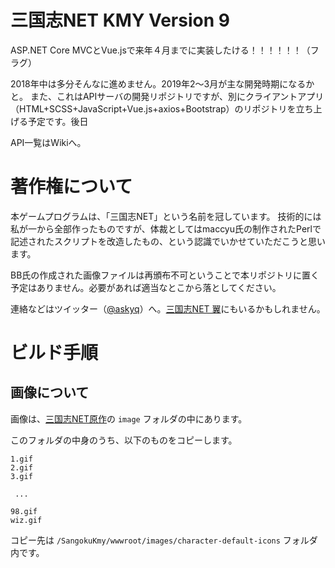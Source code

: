 # 三国志NET KMY Version 9

ASP.NET Core MVCとVue.jsで来年４月までに実装したける！！！！！！（フラグ）

2018年中は多分そんなに進めません。2019年2～3月が主な開発時期になるかと。
また、これはAPIサーバの開発リポジトリですが、別にクライアントアプリ（HTML+SCSS+JavaScript+Vue.js+axios+Bootstrap）のリポジトリを立ち上げる予定です。後日

API一覧はWikiへ。

# 著作権について

本ゲームプログラムは、「三国志NET」という名前を冠しています。
技術的には私が一から全部作ったものですが、体裁としてはmaccyu氏の制作されたPerlで記述されたスクリプトを改造したもの、という認識でいかせていただこうと思います。

BB氏の作成された画像ファイルは再頒布不可ということで本リポジトリに置く予定はありません。必要があれば適当なとこから落としてください。

連絡などはツイッター（[@askyq](https://twitter.com/askyq)）へ。[三国志NET 翼](http://ysks.sakura.ne.jp/tubasa/index.cgi)にもいるかもしれません。

# ビルド手順
## 画像について

画像は、[三国志NET原作](https://github.com/runtBlue/sangokushi-NET.original)の `image` フォルダの中にあります。

このフォルダの中身のうち、以下のものをコピーします。

~~~
1.gif
2.gif
3.gif

 ...

98.gif
wiz.gif
~~~

コピー先は `/SangokuKmy/wwwroot/images/character-default-icons` フォルダ内です。
